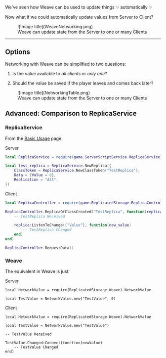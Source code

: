 We've seen how Weave can be used to update things ✨ automatically ✨

Now what if we could automatically update values from Server to Client?

<figure markdown="span">
  ![Image title](WeaveNetworking.png)
  <figcaption>Weave can update state from the Server to one or many Clients</figcaption>
</figure>

---

## Options

Networking with Weave can be simplified to two questions:

1. Is the value available to _all clients_ or _only one_?

2. Should the value be saved if the player leaves and comes back later?

<figure markdown="span">
  ![Image title](NetworkingTable.png)
  <figcaption>Weave can update state from the Server to one or many Clients</figcaption>
</figure>

## Advanced: Comparison to ReplicaService

### ReplicaService

From the [Basic Usage](https://madstudioroblox.github.io/ReplicaService/tutorial/basic_usage/) page:

Server

```lua
local ReplicaService = require(game.ServerScriptService.ReplicaService)

local test_replica = ReplicaService.NewReplica({
    ClassToken = ReplicaService.NewClassToken("TestReplica"),
    Data = {Value = 0},
    Replication = "All",
})
```

Client

```lua
local ReplicaController = require(game.ReplicatedStorage.ReplicaController)

ReplicaController.ReplicaOfClassCreated("TestReplica", function(replica)
    -- TestReplica Received

    replica:ListenToChange({"Value"}, function(new_value)
        -- TestReplica Changed
    end)
end)

ReplicaController.RequestData()
```

### Weave

The equivalent in Weave is just:

Server

```luau
local NetworkValue = require(ReplicatedStorage.Weave).NetworkValue

local TestValue = NetworkValue.new("TestValue", 0)
```

Client

```luau
local NetworkValue = require(ReplicatedStorage.Weave).NetworkValue

local TestValue = NetworkValue.new("TestValue")

-- TestValue Received

TestValue.Changed:Connect(function(newValue)
    -- TestValue Changed
end)
```
